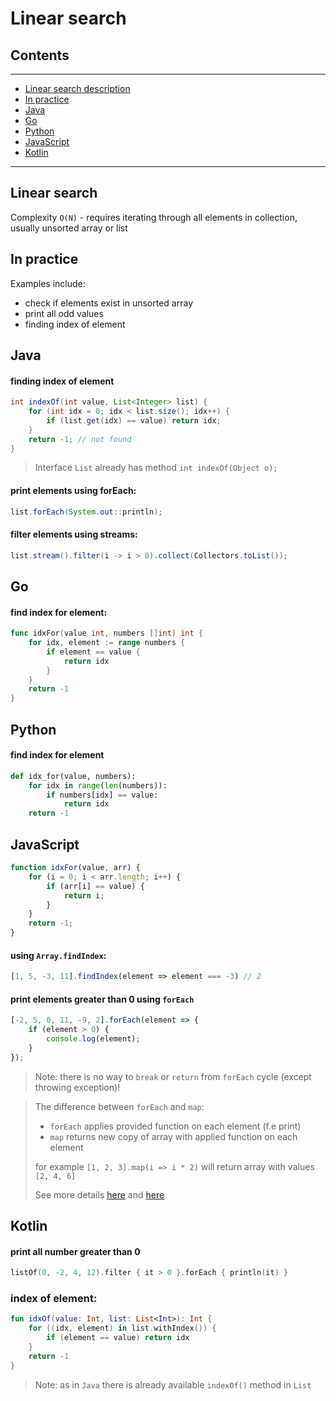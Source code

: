 # Linear search

## Contents

---

- [Linear search description](#description)
- [In practice](#practice)
- [Java](#java)
- [Go](#go)
- [Python](#python)
- [JavaScript](#javascript)
- [Kotlin](#kotlin)

---


<div id="description" />

## Linear search

Complexity `O(N)` - requires iterating through all elements in collection, usually unsorted array or list 



<div id="practice"/>

## In practice
Examples include: 

- check if elements exist in unsorted array
- print all odd values 
- finding index of element


<div id="java"/>

## Java
#### finding index of element
```java
int indexOf(int value, List<Integer> list) {
    for (int idx = 0; idx < list.size(); idx++) {
        if (list.get(idx) == value) return idx;
    }
    return -1; // not found
}
```
> Interface `List` already has method `int indexOf(Object o);`
>

#### print elements using forEach:
```java
list.forEach(System.out::println);
```

#### filter elements using streams:
```java
list.stream().filter(i -> i > 0).collect(Collectors.toList());
```


<div id="go"/>

## Go

#### find index for element:
```go
func idxFor(value int, numbers []int) int {
	for idx, element := range numbers {
		if element == value {
			return idx
		}
	}
	return -1
}
```


<div id="python"/>

## Python

#### find index for element
```python
def idx_for(value, numbers):
    for idx in range(len(numbers)):
        if numbers[idx] == value:
            return idx
    return -1
```



<div id="javascript"/>

## JavaScript

```javascript
function idxFor(value, arr) {
	for (i = 0; i < arr.length; i++) {
		if (arr[i] == value) {
			return i;
		}
	}
	return -1;
}

```

#### using `Array.findIndex`:
```javascript
[1, 5, -3, 11].findIndex(element => element === -3) // 2
```

#### print elements greater than 0 using `forEach`
```javascript
[-2, 5, 0, 11, -9, 2].forEach(element => {
	if (element > 0) {
		console.log(element);
	}
});
```
> Note: there is no way to `break` or `return` from `forEach` cycle (except throwing exception)! 
> 

> The difference between `forEach` and `map`:
>
> - `forEach` applies provided function on each element (f.e print) 
> - `map` returns new copy of array with applied function on each element
> 
> for example `[1, 2, 3].map(i => i * 2)` will return array with values `[2, 4, 6]`
> 
>See more details [here](https://developer.mozilla.org/en-US/docs/Web/JavaScript/Reference/Global_Objects/Array/forEach) and [here](https://developer.mozilla.org/en-US/docs/Web/JavaScript/Reference/Global_Objects/Array/map) 
>



<div id="kotlin"/>

## Kotlin

#### print all number greater than 0
```kotlin
listOf(0, -2, 4, 12).filter { it > 0 }.forEach { println(it) }
```

### index of element:
```kotlin
fun idxOf(value: Int, list: List<Int>): Int {
    for ((idx, element) in list.withIndex()) {
        if (element == value) return idx
    }
    return -1
}
```

> Note: as in `Java` there is already available `indexOf()` method in `List`
> 





